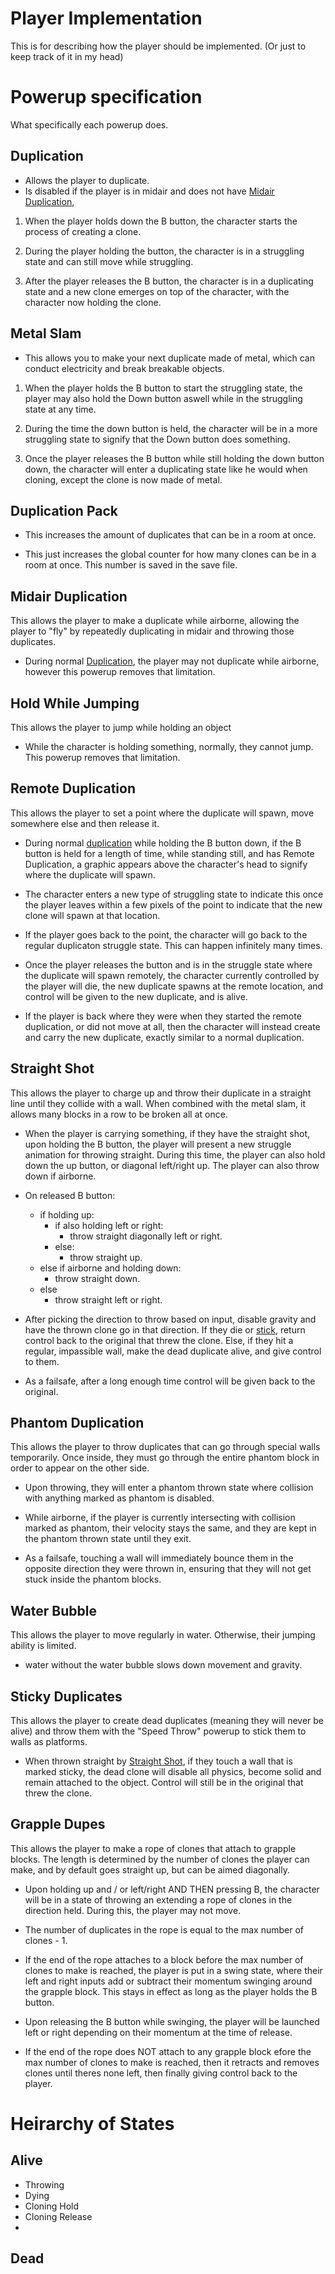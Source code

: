 # Player Implementation
This is for describing how the player should be implemented. (Or just to keep track of it in my head)

# Powerup specification
What specifically each powerup does.

## Duplication
- Allows the player to duplicate.
- Is disabled if the player is in midair and does not have [Midair Duplication](#midair-duplication),

1. When the player holds down the B button, the character starts the process of creating a clone.

2. During the player holding the button, the character is in a struggling state and can still move while struggling. 

3. After the player releases the B button, the character is in a duplicating state and a new clone emerges on top of the character, with the character now holding the clone.

## Metal Slam
- This allows you to make your next duplicate made of metal, which can conduct electricity and break breakable objects.

1. When the player holds the B button to start the struggling state, the player may also hold the Down button aswell while in the struggling state at any time. 

2. During the time the down button is held, the character will be in a more struggling state to signify that the Down button does something.  

3. Once the player releases the B button while still holding the down button down, the character will enter a duplicating state like he would when cloning, except the clone is now made of metal.

## Duplication Pack
- This increases the amount of duplicates that can be in a room at once.

- This just increases the global counter for how many clones can be in a room at once. This number is saved in the save file.

## Midair Duplication
This allows the player to make a duplicate while airborne, allowing the player to "fly" by repeatedly duplicating in midair and throwing those duplicates.

- During normal [Duplication](#duplication), the player may not duplicate while airborne, however this powerup removes that limitation.

## Hold While Jumping
This allows the player to jump while holding an object

- While the character is holding something, normally, they cannot jump. This powerup removes that limitation. 

## Remote Duplication
This allows the player to set a point where the duplicate will spawn, move somewhere else and then release it.

- During normal [duplication](#duplication) while holding the B button down, if the B button is held for a length of time, while standing still, and has Remote Duplication, a graphic appears above the character's head to signify where the duplicate will spawn. 

- The character enters a new type of struggling state to indicate this once the player leaves within a few pixels of the point to indicate that the new clone will spawn at that location. 

- If the player goes back to the point, the character will go back to the regular duplicaton struggle state. This can happen infinitely many times.

- Once the player releases the button and is in the struggle state where the duplicate will spawn remotely, the character currently controlled by the player will die, the new duplicate spawns at the remote location, and control will be given to the new duplicate, and is alive.

- If the player is back where they were when they started the remote duplication, or did not move at all, then the character will instead create and carry the new duplicate, exactly similar to a normal duplication.

## Straight Shot
This allows the player to charge up and throw their duplicate in a straight line until they collide with a wall. When combined with the metal slam, it allows many blocks in a row to be broken all at once.

- When the player is carrying something, if they have the straight shot, upon holding the B button, the player will present a new struggle animation for throwing straight. During this time, the player can also hold down the up button, or diagonal left/right up. The player can also throw down if airborne.

- On released B button:
    - if holding up:
        - if also holding left or right:
            - throw straight diagonally left or right.
        - else:
            - throw straight up.
    - else if airborne and holding down:
        - throw straight down.
    - else
        - throw straight left or right.

- After picking the direction to throw based on input, disable gravity and have the thrown clone go in that direction. If they die or [stick](#sticky-duplicates), return control back to the original that threw the clone. Else, if they hit a regular, impassible wall, make the dead duplicate alive, and give control to them.

- As a failsafe, after a long enough time control will be given back to the original.
    
## Phantom Duplication
This allows the player to throw duplicates that can go through special walls temporarily. Once inside, they must go through the entire phantom block in order to appear on the other side.

- Upon throwing, they will enter a phantom thrown state where collision with anything marked as phantom is disabled. 

- While airborne, if the player is currently intersecting with collision marked as phantom, their velocity stays the same, and they are kept in the phantom thrown state until they exit.

- As a failsafe, touching a wall will immediately bounce them in the opposite direction they were thrown in, ensuring that they will not get stuck inside the phantom blocks.

## Water Bubble
This allows the player to move regularly in water. Otherwise, their jumping ability is limited.

- water without the water bubble slows down movement and gravity.

## Sticky Duplicates
This allows the player to create dead duplicates (meaning they will never be alive) and throw them with the "Speed Throw" powerup to stick them to walls as platforms.

- When thrown straight by [Straight Shot](#straight-shot), if they touch a wall that is marked sticky, the dead clone will disable all physics, become solid and remain attached to the object. Control will still be in the original that threw the clone. 

## Grapple Dupes
This allows the player to make a rope of clones that attach to grapple blocks. The length is determined by the number of clones the player can make, and by default goes straight up, but can be aimed diagonally.

- Upon holding up and / or left/right AND THEN pressing B,  the character will be in a state of throwing an extending a rope of clones in the direction held. During this, the player may not move.

- The number of duplicates in the rope is equal to the max number of clones - 1. 

- If the end of the rope attaches to a block before the max number of clones to make is reached, the player is put in a swing state, where their left and right inputs add or subtract their momentum swinging around the grapple block. This stays in effect as long as the player holds the B button.

- Upon releasing the B button while swinging, the player will be launched left or right depending on their momentum at the time of release. 

- If the end of the rope does NOT attach to any grapple block efore the max number of clones to make is reached, then it retracts and removes clones until theres none left, then finally giving control back to the player.


# Heirarchy of States

## Alive
- Throwing
- Dying
- Cloning Hold
- Cloning Release
- 

## Dead



